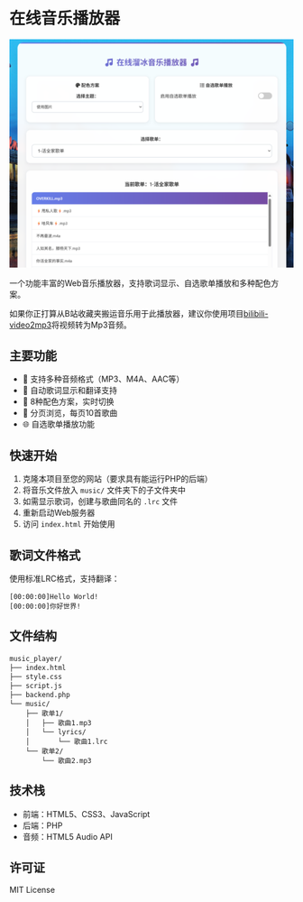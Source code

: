# 在线音乐播放器

![示例图片](test.png)

一个功能丰富的Web音乐播放器，支持歌词显示、自选歌单播放和多种配色方案。

如果你正打算从B站收藏夹搬运音乐用于此播放器，建议你使用项目[bilibili-video2mp3](https://github.com/wxsms/bilibili-video2mp3)将视频转为Mp3音频。

## 主要功能

- 🎵 支持多种音频格式（MP3、M4A、AAC等）
- 📄 自动歌词显示和翻译支持
- 🎨 8种配色方案，实时切换
- 📱 分页浏览，每页10首歌曲
- 🌐 自选歌单播放功能

## 快速开始

1. 克隆本项目至您的网站（要求具有能运行PHP的后端）
2. 将音乐文件放入 `music/` 文件夹下的子文件夹中
3. 如需显示歌词，创建与歌曲同名的 `.lrc` 文件
4. 重新启动Web服务器
5. 访问 `index.html` 开始使用

## 歌词文件格式

使用标准LRC格式，支持翻译：

```
[00:00:00]Hello World!
[00:00:00]你好世界!
```

## 文件结构

```
music_player/
├── index.html
├── style.css
├── script.js
├── backend.php
└── music/
    ├── 歌单1/
    │   ├── 歌曲1.mp3
    │   └── lyrics/
    │       └── 歌曲1.lrc
    └── 歌单2/
        └── 歌曲2.mp3
```

## 技术栈

- 前端：HTML5、CSS3、JavaScript
- 后端：PHP
- 音频：HTML5 Audio API

## 许可证

MIT License
